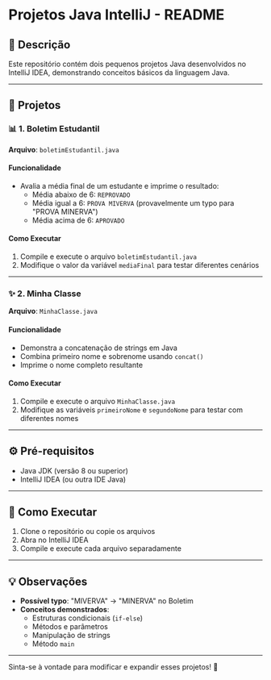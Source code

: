 # Projetos Java IntelliJ - README

## 📝 Descrição

Este repositório contém dois pequenos projetos Java desenvolvidos no IntelliJ IDEA, demonstrando conceitos básicos da linguagem Java.

---

## 🚀 Projetos

### 📊 1. Boletim Estudantil

**Arquivo**: `boletimEstudantil.java`

#### Funcionalidade
- Avalia a média final de um estudante e imprime o resultado:
  - Média abaixo de 6: `REPROVADO`
  - Média igual a 6: `PROVA MIVERVA` (provavelmente um typo para "PROVA MINERVA")
  - Média acima de 6: `APROVADO`

#### Como Executar
1. Compile e execute o arquivo `boletimEstudantil.java`
2. Modifique o valor da variável `mediaFinal` para testar diferentes cenários

---

### ✨ 2. Minha Classe

**Arquivo**: `MinhaClasse.java`

#### Funcionalidade
- Demonstra a concatenação de strings em Java
- Combina primeiro nome e sobrenome usando `concat()`
- Imprime o nome completo resultante

#### Como Executar
1. Compile e execute o arquivo `MinhaClasse.java`
2. Modifique as variáveis `primeiroNome` e `segundoNome` para testar com diferentes nomes

---

## ⚙️ Pré-requisitos

- Java JDK (versão 8 ou superior)
- IntelliJ IDEA (ou outra IDE Java)

---

## 🏁 Como Executar

1. Clone o repositório ou copie os arquivos
2. Abra no IntelliJ IDEA
3. Compile e execute cada arquivo separadamente

---

## 💡 Observações

- **Possível typo**: "MIVERVA" → "MINERVA" no Boletim
- **Conceitos demonstrados**:
  - Estruturas condicionais (`if-else`)
  - Métodos e parâmetros
  - Manipulação de strings
  - Método `main`

---

Sinta-se à vontade para modificar e expandir esses projetos! 🚀
